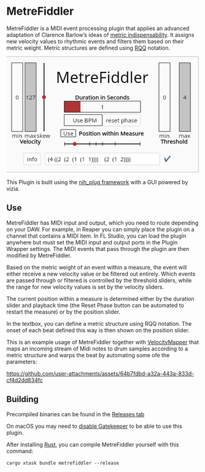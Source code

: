 # MetreFiddler

MetreFiddler is a MIDI event processing plugin that applies an advanced adaptation of Clarence Barlow’s ideas of [metric indispensability](https://leon-focker.github.io/metrical-hierarchies/). It assigns new velocity values to rhythmic events and filters them based on their metric weight. Metric structures are defined using [RQQ](https://michael-edwards.org/sc/manual/rhythms.html#rqq) notation.

![Plugin Gui](./MetreFiddler.png)

This Plugin is built using the [nih_plug framework](https://github.com/robbert-vdh/nih-plug) with a GUI powered by vizia.

## Use

MetreFiddler has MIDI input and output, which you need to route depending on your DAW. For example, in Reaper you can simply place the plugin on a channel that contains a MIDI item. In FL Studio, you can load the plugin anywhere but must set the MIDI input and output ports in the Plugin Wrapper settings. The MIDI events that pass through the plugin are then modified by MetreFiddler.

Based on the metric weight of an event within a measure, the event will either receive a new velocity value or be filtered out entirely. Which events are passed through or filtered is controlled by the threshold sliders, while the range for new velocity values is set by the velocity sliders.

The current position within a measure is determined either by the duration slider and playback time (the Reset Phase button can be automated to restart the measure) or by the position slider.

In the textbox, you can define a metric structure using RQQ notation. The onset of each beat defined this way is then shown on the position slider.

This is an example usage of MetreFiddler together with [VelocityMapper](https://github.com/Leon-Focker/VelocityMapper) that maps an incoming stream of Midi notes to drum samples according to a metric structure and warps the beat by automating some ofe the parameters:

https://github.com/user-attachments/assets/64b7fdbd-a32a-443a-833d-cf4d2dd834fc

## Building

Precompiled binaries can be found in the [Releases tab](https://github.com/Leon-Focker/MetreFiddler/releases/)

On macOS you may need to [disable Gatekeeper](https://disable-gatekeeper.github.io/) to be able to use this plugin.

After installing [Rust](https://rustup.rs/), you can compile MetreFiddler yourself with this command:

```shell
cargo xtask bundle metrefiddler --release
```
